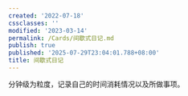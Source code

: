 ```yaml
---
created: '2022-07-18'
cssclasses: ''
modified: '2023-03-14'
permalink: /Cards/间歇式日记.md
publish: true
published: '2025-07-29T23:04:01.788+08:00'
title: 间歇式日记
---
```

分钟级为粒度，记录自己的时间消耗情况以及所做事项。